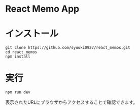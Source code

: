 # React Memo App

# インストール

```
git clone https://github.com/syuuki0927/react_memos.git
cd react_memos
npm install
```

# 実行
```
npm run dev
```
表示されたURLにブラウザからアクセスすることで確認できます。
